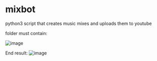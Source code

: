 # mixbot
python3 script that creates music mixes and uploads them to youtube

folder must contain:


![image](https://user-images.githubusercontent.com/19478700/169548448-ff4bcb21-c9e1-46a5-9d3b-f8118b0227e0.png)

End result:
![image](https://user-images.githubusercontent.com/19478700/169033659-4384d830-4699-4363-af5e-63f9eb99cc82.png)
